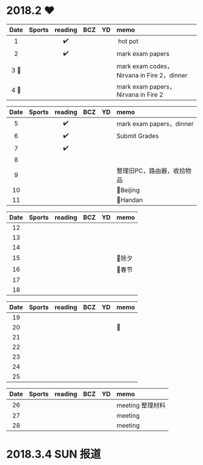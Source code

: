 # 2018.2 :heart:

| Date  | Sports | reading | BCZ | YD | memo | 
| :---: | :---: | :---: | :---: | :---: | :--- | 
| 1 |  | :heavy_check_mark: |  |  |  hot pot | 
| 2 |  | :heavy_check_mark: |  |  |  mark exam papers| 
| 3 :musical_note:|  |  |  |  |  mark exam codes，Nirvana in Fire 2，dinner| 
| 4 :musical_note:|  |  |  |  |  mark exam papers，Nirvana in Fire 2| 

| Date  | Sports | reading | BCZ | YD | memo | 
| :---: | :---: | :---: | :---: | :---: | :--- | 
| 5 |  | :heavy_check_mark:  |  |  | mark exam papers，dinner | 
| 6 |  | :heavy_check_mark: |  |  | Submit Grades | 
| 7 |  | :heavy_check_mark: |  |  |  | 
| 8 |  |  |  |  |  | 
| 9 |  |  |  |  |  整理旧PC，路由器，收拾物品|   
| 10 |  |  |  |  | :blue_car:Beijing | 
| 11 |  |  |  |  | :blue_car:Handan | 

| Date  | Sports | reading | BCZ | YD | memo | 
| :---: | :---: | :---: | :---: | :---: | :--- | 
| 12 |  |  |  |  |  | 
| 13 |  |  |  |  |  | 
| 14 |  |  |  |  |  | 
| 15 |  |  |  |  | :red_circle:除夕 | 
| 16 |  |  |  |  | :red_circle:春节 | 
| 17 |  |  |  |  |  | 
| 18 |  |  |  |  |  | 

| Date  | Sports | reading | BCZ | YD | memo | 
| :---: | :---: | :---: | :---: | :---: | :--- | 
| 19 |  |  |  |  |  |   
| 20 |  |  |  |  |  :blue_car:| 
| 21 |  |  |  |  |  | 
| 22 |  |  |  |  |  | 
| 23 |  |  |  |  |  | 
| 24 |  |  |  |  |  | 
| 25 |  |  |  |  |  | 

| Date  | Sports | reading | BCZ | YD | memo | 
| :---: | :---: | :---: | :---: | :---: | :--- | 
| 26 |  |  |  |  | meeting 整理材料| 
| 27 |  |  |  |  | meeting | 
| 28 |  |  |  |  | meeting | 

# 2018.3.4 SUN 报道

